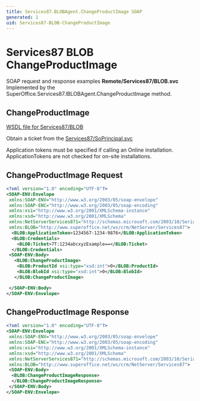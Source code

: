 ```yaml
---
title: Services87.BLOBAgent.ChangeProductImage SOAP
generated: 1
uid: Services87-BLOB-ChangeProductImage
---
```


# Services87 BLOB ChangeProductImage

SOAP request and response examples **Remote/Services87/BLOB.svc**
Implemented by the <see cref="M:SuperOffice.Services87.IBLOBAgent.ChangeProductImage">SuperOffice.Services87.IBLOBAgent.ChangeProductImage</see> method.

## ChangeProductImage

[WSDL file for Services87/BLOB](../Services87-BLOB.md)

Obtain a ticket from the [Services87/SoPrincipal.svc](../SoPrincipal/index.md)

Application tokens must be specified if calling an Online installation. ApplicationTokens are not checked for on-site installations.

## ChangeProductImage Request

```xml
<?xml version="1.0" encoding="UTF-8"?>
<SOAP-ENV:Envelope
 xmlns:SOAP-ENV="http://www.w3.org/2003/05/soap-envelope"
 xmlns:SOAP-ENC="http://www.w3.org/2003/05/soap-encoding"
 xmlns:xsi="http://www.w3.org/2001/XMLSchema-instance"
 xmlns:xsd="http://www.w3.org/2001/XMLSchema"
 xmlns:NetServerServices871="http://schemas.microsoft.com/2003/10/Serialization/"
 xmlns:BLOB="http://www.superoffice.net/ws/crm/NetServer/Services87">
  <BLOB:ApplicationToken>1234567-1234-9876</BLOB:ApplicationToken>
  <BLOB:Credentials>
    <BLOB:Ticket>7T:1234abcxyzExample==</BLOB:Ticket>
  </BLOB:Credentials>
 <SOAP-ENV:Body>
   <BLOB:ChangeProductImage>
    <BLOB:ProductId xsi:type="xsd:int">0</BLOB:ProductId>
    <BLOB:BlobId xsi:type="xsd:int">0</BLOB:BlobId>
   </BLOB:ChangeProductImage>

 </SOAP-ENV:Body>
</SOAP-ENV:Envelope>

```

## ChangeProductImage Response

```xml
<?xml version="1.0" encoding="UTF-8"?>
<SOAP-ENV:Envelope
 xmlns:SOAP-ENV="http://www.w3.org/2003/05/soap-envelope"
 xmlns:SOAP-ENC="http://www.w3.org/2003/05/soap-encoding"
 xmlns:xsi="http://www.w3.org/2001/XMLSchema-instance"
 xmlns:xsd="http://www.w3.org/2001/XMLSchema"
 xmlns:NetServerServices871="http://schemas.microsoft.com/2003/10/Serialization/"
 xmlns:BLOB="http://www.superoffice.net/ws/crm/NetServer/Services87">
 <SOAP-ENV:Body>
  <BLOB:ChangeProductImageResponse>
  </BLOB:ChangeProductImageResponse>
 </SOAP-ENV:Body>
</SOAP-ENV:Envelope>

```
